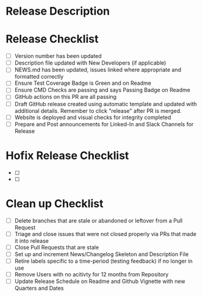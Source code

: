 # Release Description
<!--- Summarize what is being released.  -->

# Release Checklist
<!--- Fill out the following Release checklist -->
- [ ] Version number has been updated
- [ ] Description file updated with New Developers (if applicable)
- [ ] NEWS.md has been updated, issues linked where appropriate and formatted correctly
- [ ] Ensure Test Coverage Badge is Green and on Readme
- [ ] Ensure CMD Checks are passing and says Passing Badge on Readme
- [ ] GitHub actions on this PR are all passing
- [ ] Draft GitHub release created using automatic template and updated with additional details. Remember to click "release" after PR is merged.
- [ ] Website is deployed and visual checks for integrity completed
- [ ] Prepare and Post announcements for Linked-In and Slack Channels for Release

# Hofix Release Checklist
- [ ]
- [ ]

# Clean up Checklist
<!--- Fill out the following Clean up checklist -->
- [ ] Delete branches that are stale or abandoned or leftover from a Pull Request
- [ ] Triage and close issues that were not closed properly via PRs that made it into release 
- [ ] Close Pull Requests that are stale 
- [ ] Set up and increment News/Changelog Skeleton and Description File
- [ ] Retire labels specific to a time-period (testing feedback) if no longer in use
- [ ] Remove Users with no acitivty for 12 months from Repository
- [ ] Update Release Schedule on Readme and Github Vignette with new Quarters and Dates
